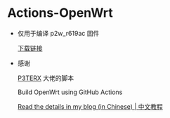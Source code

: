 # Actions-OpenWrt
- 仅用于编译 p2w_r619ac 固件

  [下载链接](https://github.com/PyXiaoxin/shadowxinx_openwrt/releases)

- 感谢

  [P3TERX](https://github.com/P3TERX/Actions-OpenWrt) 大佬的脚本

  Build OpenWrt using GitHub Actions

  [Read the details in my blog (in Chinese) | 中文教程](https://p3terx.com/archives/build-openwrt-with-github-actions.html)


